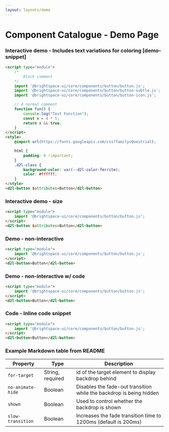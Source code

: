 ```yaml
---
layout: layouts/demo
---
```


# Component Catalogue - Demo Page

### Interactive demo - Includes text variations for coloring [demo-snippet]

<!-- docs: demo live name:d2l-button -->
```html
<script type="module">
	/*
		Block comment
	*/
	import '@brightspace-ui/core/components/button/button.js';
	import '@brightspace-ui/core/components/button/button-subtle.js';
	import '@brightspace-ui/core/components/button/button-icon.js';

	// A normal comment
	function fun() {
		console.log("Test Function");
		const x = 4 * 5;
		return x && true;
	}
</script>
<style>
	@import url(https://fonts.googleapis.com/css?family=Questrial);

	html {
		padding: 0 !important;
	}
	.d2l-class {
		background-color: var(--d2l-color-ferrite);
		color: #ffffff;
	}
</style>
<d2l-button $attributes>Button</d2l-button>
```
### Interactive demo - size

<!-- docs: demo live
name:d2l-button
size:medium
defaults:{"disabled":true}
-->
```html
<script type="module">
	import '@brightspace-ui/core/components/button/button.js';
</script>
<d2l-button $attributes>Button</d2l-button>
```

### Demo - non-interactive

<!-- docs: demo -->
```html
<script type="module">
	import '@brightspace-ui/core/components/button/button.js';
</script>
<d2l-button>Button</d2l-button>
```

### Demo - non-interactive w/ code

<!-- docs: demo code size:large-->
```html
<script type="module">
	import '@brightspace-ui/core/components/button/button.js';
</script>
<d2l-button>Button</d2l-button>
```

### Code - Inline code snippet

```html
<script type="module">
	import '@brightspace-ui/core/components/button/button.js';
</script>
<d2l-button>Button</d2l-button>
```

### Example Markdown table from README

| Property | Type | Description |
|---|---|---|
| `for-target` | String, required | id of the target element to display backdrop behind |
| `no-animate-hide` | Boolean | Disables the fade-out transition while the backdrop is being hidden |
| `shown` | Boolean | Used to control whether the backdrop is shown |
| `slow-transition` | Boolean | Increases the fade transition time to 1200ms (default is 200ms) |

